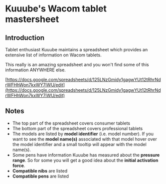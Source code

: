 # Kuuube's Wacom tablet mastersheet

## Introduction

Tablet enthusiast Kuuube maintains a spreadsheet which provides an extensive list of information on Wacom tablets.

This really is an amazing spreadsheet and you won't find some of this information ANYWHERE else.

[https://docs.google.com/spreadsheets/d/125LNzGmidy1gagwYUt12tRhrNdrWFHhWon7kxWY7iWU/edit](https://docs.google.com/spreadsheets/d/125LNzGmidy1gagwYUt12tRhrNdrWFHhWon7kxWY7iWU/edit)

## Notes

* The top part of the spreadsheet covers consumer tablets
* The bottom part of the spreadsheet covers professional tablets
* The models are listed by **model identifier** (i.e. model number). If you want to see the **model name(s)** associated with that model hover over the model identifier and a small tooltip will appear with the model name(s).
* Some pens have information Kuuube has measured about the **pressure range**. So for some you will get a good idea about the **initial activation force**.
* **Compatible nibs** are listed
* **Compatible pens** are listed
